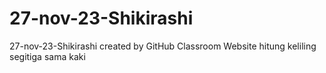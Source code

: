 # 27-nov-23-Shikirashi
27-nov-23-Shikirashi created by GitHub Classroom
Website hitung keliling segitiga sama kaki
